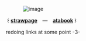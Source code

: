   ⠀   ⠀   ⠀   ⠀      ![image](https://wilardo.crd.co/assets/images/gallery06/483b446b_original.png?v=618e2dfe)
 
   ⠀ ꒰ [**strawpage**](https://chailatte.straw.page) ⠀— ⠀[**atabook**](https://melomanie.atabook.org/) ꒱ 

   ⠀redoing links at some point -3-
